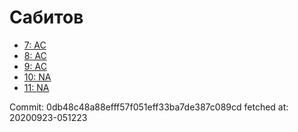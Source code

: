 # Сабитов
- [7: AC](7.md)
- [8: AC](8.md)
- [9: AC](9.md)
- [10: NA](10.md)
- [11: NA](11.md)

Commit: 0db48c48a88efff57f051eff33ba7de387c089cd
 fetched at: 20200923-051223
